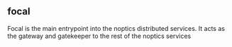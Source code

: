 focal
---

Focal is the main entrypoint into the noptics distributed services. It acts as the gateway and gatekeeper to the rest of the noptics services 